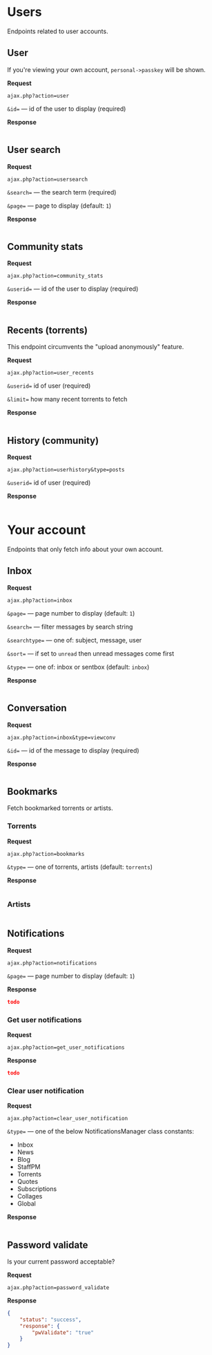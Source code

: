 # Users

Endpoints related to user accounts.


## User

If you're viewing your own account, `personal->passkey` will be shown.


**Request**

`ajax.php?action=user`

`&id=` — id of the user to display (required)


**Response**

```json

```


## User search 

**Request**

`ajax.php?action=usersearch`

`&search=` — the search term (required)

`&page=` — page to display (default: `1`)


**Response**

```json

```


## Community stats 

**Request**

`ajax.php?action=community_stats`

`&userid=` — id of the user to display (required)


**Response**

```json

```


## Recents (torrents)

This endpoint circumvents the "upload anonymously" feature.


**Request**

`ajax.php?action=user_recents`

`&userid=` id of user (required)

`&limit=` how many recent torrents to fetch


**Response**

```json

```


## History (community)

**Request**

`ajax.php?action=userhistory&type=posts`

`&userid=` id of user (required)


**Response**

```json

```


# Your account

Endpoints that only fetch info about your own account.

## Inbox

**Request**

`ajax.php?action=inbox`

`&page=` — page number to display (default: `1`)

`&search=` — filter messages by search string

`&searchtype=` — one of: subject, message, user

`&sort=` — if set to `unread` then unread messages come first

`&type=` — one of: inbox or sentbox (default: `inbox`)


**Response**

```

```


## Conversation 

**Request**

`ajax.php?action=inbox&type=viewconv`

`&id=` — id of the message to display (required)


**Response**

```json

```

## Bookmarks

Fetch bookmarked torrents or artists.


### Torrents

**Request**

`ajax.php?action=bookmarks`

`&type=` — one of torrents, artists (default: `torrents`)


**Response**

```json

```

### Artists

```json

```


## Notifications

**Request**

`ajax.php?action=notifications`

`&page=` — page number to display (default: `1`)


**Response**

```json
todo
```


### Get user notifications

**Request**

`ajax.php?action=get_user_notifications`


**Response**

```json
todo
```


### Clear user notification

**Request**

`ajax.php?action=clear_user_notification`

`&type=` — one of the below NotificationsManager class constants:

- Inbox
- News
- Blog
- StaffPM
- Torrents
- Quotes
- Subscriptions
- Collages
- Global


**Response**

```json

```


## Password validate

Is your current password acceptable?


**Request**

`ajax.php?action=password_validate`


**Response**

```json
{
    "status": "success",
    "response": {
        "pwValidate": "true"
    }
}
```
